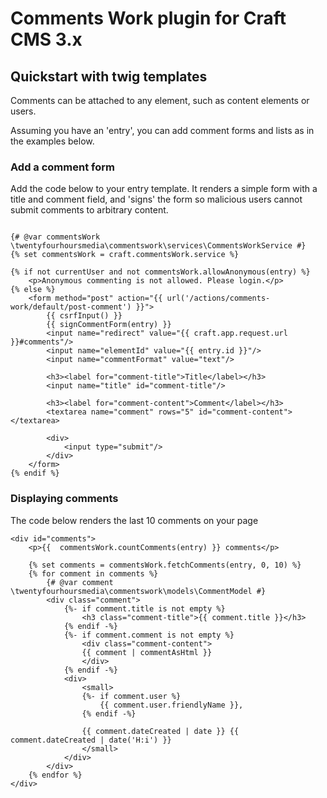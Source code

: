 # Comments Work plugin for Craft CMS 3.x



## Quickstart with twig templates

Comments can be attached to any element, such as content elements or users.


Assuming you have an 'entry', you can add comment forms and lists as in the examples below.

### Add a comment form

Add the code below to your entry template. It renders a simple form with a title and comment field, and
'signs' the form so malicious users cannot submit comments to arbitrary content.


```twig

{# @var commentsWork \twentyfourhoursmedia\commentswork\services\CommentsWorkService #}
{% set commentsWork = craft.commentsWork.service %}

{% if not currentUser and not commentsWork.allowAnonymous(entry) %}
    <p>Anonymous commenting is not allowed. Please login.</p>
{% else %}
    <form method="post" action="{{ url('/actions/comments-work/default/post-comment') }}">
        {{ csrfInput() }}
        {{ signCommentForm(entry) }}
        <input name="redirect" value="{{ craft.app.request.url }}#comments"/>
        <input name="elementId" value="{{ entry.id }}"/>
        <input name="commentFormat" value="text"/>

        <h3><label for="comment-title">Title</label></h3>
        <input name="title" id="comment-title"/>

        <h3><label for="comment-content">Comment</label></h3>
        <textarea name="comment" rows="5" id="comment-content"></textarea>

        <div>
            <input type="submit"/>
        </div>
    </form>
{% endif %}

```

### Displaying comments

The code below renders the last 10 comments on your page

```twig
<div id="comments">
    <p>{{  commentsWork.countComments(entry) }} comments</p>
    
    {% set comments = commentsWork.fetchComments(entry, 0, 10) %}
    {% for comment in comments %}
        {# @var comment \twentyfourhoursmedia\commentswork\models\CommentModel #}
        <div class="comment">
            {%- if comment.title is not empty %}
                <h3 class="comment-title">{{ comment.title }}</h3>
            {% endif -%}
            {%- if comment.comment is not empty %}
                <div class="comment-content">
                {{ comment | commentAsHtml }}
                </div>
            {% endif -%}
            <div>
                <small>
                {%- if comment.user %}
                    {{ comment.user.friendlyName }},
                {% endif -%}
        
                {{ comment.dateCreated | date }} {{ comment.dateCreated | date('H:i') }}
                </small>
            </div>
        </div>
    {% endfor %}
</div>
```

